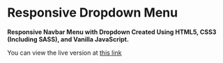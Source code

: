 # Responsive Dropdown Menu

**Responsive Navbar Menu with Dropdown Created Using HTML5, CSS3 (Including SASS), and Vanilla JavaScript.**

You can view the live version at [this link](https://dropdownmenudev.netlify.app/)
